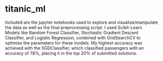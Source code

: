 # titanic_ml

Included are the jupyter notebooks used to explore and visualize/manipulate the data as well as the final preprocessing script. I used Scikit-Learn Models like Random Forest Classifier, Stochastic Gradient Descent Classifier, and Logistic Regression, combined with GridSearchCV to optimize the parameters for these models. My highest accuracy was achieved with the SGDClassifier, which classified passengers with an accuracy of 78%, placing it in the top 20% of submitted solutions.
